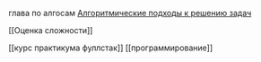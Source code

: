 
глава по алгосам
[Алгоритмические подходы к решению задач ]()

[[Оценка сложности]]

[[курс практикума фуллстак]]
[[программирование]]

